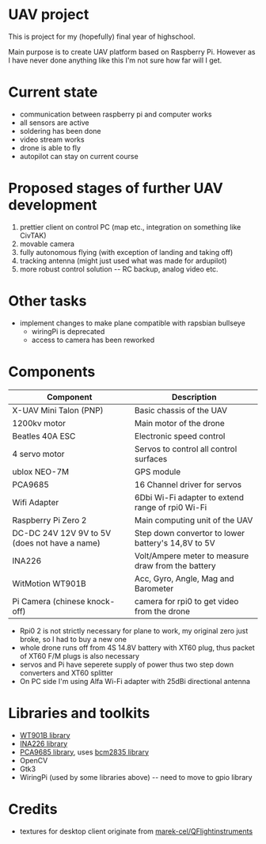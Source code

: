 # UAV project

This is project for my (hopefully) final year of highschool.

Main purpose is to create UAV platform based on Raspberry Pi.
However as I have never done anything like this I'm not sure how far will I get.

# Current state
* communication between raspberry pi and computer works
* all sensors are active
* soldering has been done
* video stream works
* drone is able to fly
* autopilot can stay on current course

# Proposed stages of further UAV development

1. prettier client on control PC (map etc., integration on something like CivTAK)
2. movable camera
3. fully autonomous flying (with exception of landing and taking off)
4. tracking antenna (might just used what was made for ardupilot)
5. more robust control solution -- RC backup, analog video etc.

# Other tasks
* implement changes to make plane compatible with rapsbian bullseye
	* wiringPi is deprecated
	* access to camera has been reworked

# Components

| Component                                     | Description                                        |
|-----------------------------------------------|----------------------------------------------------|
| X-UAV Mini Talon (PNP)                        | Basic chassis of the UAV                           |
| 1200kv motor 					                        | Main motor of the drone                            |
| Beatles 40A ESC                               | Electronic speed control                           |
| 4 servo motor                                 | Servos to control all control surfaces             |
| ublox NEO-7M                                  | GPS module                                         |
| PCA9685                                       | 16 Channel driver for servos                       |
| Wifi Adapter                                  | 6Dbi Wi-Fi adapter to extend range of rpi0 Wi-Fi   |
| Raspberry Pi Zero 2                           | Main computing unit of the UAV                     |
| DC-DC 24V 12V 9V to 5V (does not have a name) | Step down convertor to lower battery's 14,8V to 5V |
| INA226                                        | Volt/Ampere meter to measure draw from the battery |
| WitMotion WT901B                              | Acc, Gyro, Angle, Mag and Barometer                |
| Pi Camera (chinese knock-off)                 | camera for rpi0 to get video from the drone        |

* Rpi0 2 is not strictly necessary for plane to work, my original zero just broke, so I had to buy a new one
* whole drone runs off from 4S 14.8V battery with XT60 plug, thus packet of XT60 F/M plugs is also necessary
* servos and Pi have seperete supply of power thus two step down converters and XT60 splitter
* On PC side I'm using Alfa Wi-Fi adapter with 25dBi directional antenna

# Libraries and toolkits
* [WT901B library](https://github.com/havrak/Raspberry-JY901-Serial-I2C)
* [INA226 library](https://github.com/havrak/raspberry-pi-ina226)
* [PCA9685 library](https://github.com/vanvught/rpidmx512/tree/master/lib-pca9685), uses [bcm2835 library](https://www.airspayce.com/mikem/bcm2835/)
* OpenCV
* Gtk3
* WiringPi (used by some libraries above) -- need to move to gpio library



# Credits
* textures for desktop client originate from [marek-cel/QFlightinstruments](https://github.com/marek-cel/QFlightinstruments)

